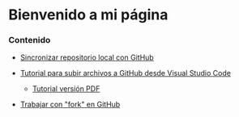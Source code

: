 # Bienvenido a mi página

### Contenido

- [Sincronizar repositorio local con GitHub]()
- [Tutorial para subir archivos a GitHub desde Visual Studio Code](tutorial_github_VSCode.html)

    - [Tutorial versión PDF](./Tutorial_github%20con%20VSCode%20-%20Celia%20Blanco.pdf)

- [Trabajar con "fork" en GitHub](fork.md)
